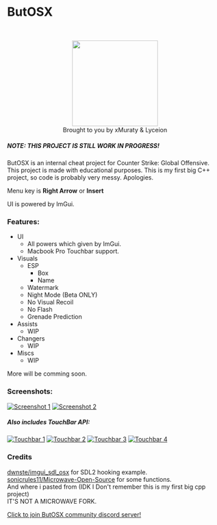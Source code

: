 <h1>ButOSX</h1> <br>
<p align="center">
<img src="https://i.imgur.com/jSHJ5Ib.png" width="200"> <br>
Brought to you by xMuraty & Lyceion
</p>

##### NOTE: THIS PROJECT IS STILL WORK IN PROGRESS!
ButOSX is an internal cheat project for Counter Strike: Global Offensive. This project is made with educational purposes. This is my first big C++ project, so code is probably very messy. Apologies.

Menu key is **Right Arrow** or **Insert**

UI is powered by ImGui.

### Features:
- UI
    - All powers which given by ImGui.
    - Macbook Pro Touchbar support.
- Visuals
    - ESP
        - Box
        - Name
    - Watermark
    - Night Mode (Beta ONLY)
    - No Visual Recoil
    - No Flash
    - Grenade Prediction
- Assists
    - WIP
- Changers
    - WIP
- Miscs
    - WIP

More will be comming soon.

### Screenshots:
[![Screenshot 1](https://i.imgur.com/8zmB3Hd.png "Screenshot 1")](https://i.imgur.com/8zmB3Hd.png "Screenshot 1")
[![Screenshot 2](https://i.imgur.com/1rlDksO.png "Screenshot 2")](https://i.imgur.com/1rlDksO.png "Screenshot 2")

##### Also includes TouchBar API:
[![Touchbar 1](https://i.imgur.com/hpJb5nz.png "Touchbar 1")](https://i.imgur.com/hpJb5nz.png "Touchbar 1")
[![Touchbar 2](https://i.imgur.com/uDwdRP7.png "Touchbar 2")](https://i.imgur.com/uDwdRP7.png "Touchbar 2")
[![Touchbar 3](https://i.imgur.com/3XqzUoV.png "Touchbar 3")](https://i.imgur.com/3XqzUoV.png "Touchbar 3")
[![Touchbar 4](https://i.imgur.com/4MxdOKf.png "Touchbar 4")](https://i.imgur.com/4MxdOKf.png "Touchbar 4")

### Credits
[dwnste/imgui_sdl_osx](https://github.com/dwnste/imgui_sdl_osx) for SDL2 hooking example. <br>
[sonicrules11/Microwave-Open-Source](https://github.com/sonicrules11/Microwave-Open-Source)  for some functions. <br>
 And where i pasted from (IDK I Don't remember this is my first big cpp project)<br>
 IT'S NOT A MICROWAVE FORK.
 <br>
 
 [Click to join ButOSX community discord server!](https://discord.gg/cJmWH7YQ58)
